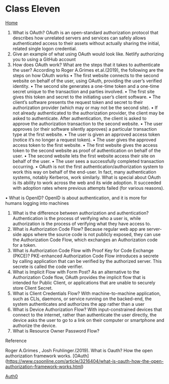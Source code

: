 # Class Eleven

[Home](https://daviey52.github.io/reading-notes/)

1. What is OAuth?
OAuth is an open-standard authorization protocol that describes how unrelated servers and services can safely allows authenticated access to their assets without actually sharing the initial, related single logon credential.
2. Give an example of what using OAuth would look like.
Netlify authorizing you to using a GitHub account
3. How does OAuth work? What are the steps that it takes to authenticate the user?
  According to Roger A.Grimes et.al.(2019), the following are the steps on how OAuth works
• The first website connects to the second website on behalf of the user, using OAuth, providing the user’s verified identity.
• The second site generates a one-time token and a one-time secret unique to the transaction and parties involved.
• The first site gives this token and secret to the initiating user’s client software.
• The client’s software presents the request token and secret to their authorization provider (which may or may not be the second site).
• If not already authenticated to the authorization provider, the client may be asked to authenticate. After authentication, the client is asked to approve the authorization transaction to the second website.
• The user approves (or their software silently approves) a particular transaction type at the first website.
• The user is given an approved access token (notice it’s no longer a request token).
• The user gives the approved access token to the first website.
• The first website gives the access token to the second website as proof of authentication on behalf of the user.
• The second website lets the first website access their site on behalf of the user.
• The user sees a successfully completed transaction occurring.
• OAuth is not the first authentication/authorization system to work this way on behalf of the end-user. In fact, many authentication systems, notably Kerberos, work similarly. What is special about OAuth is its ability to work across the web and its wide adoption. It succeeded with adoption rates where previous attempts failed (for various reasons).

• What is OpenID?
      OpenID is about authentication, and it is more for humans logging into machines

1. What is the difference between authorization and authentication?
  Authentication is the process of verifying who a user is, while authorization is the process of verifying what they have access to.
2. What is Authorization Code Flow?
Because regular web app are server-side apps where the source code is not publicly exposed, they can use the Authorization Code Flow, which exchanges an Authorization code for a token.
3. What is Authorization Code Flow with Proof Key for Code Exchange (PKCE)?
  PKE-enhanced Authorization Code Flow introduces a secrete by calling application that can be verified by the authorized server. This secrete is called the code verifier.
4. What is Implicit Flow with Form Post?
As an alternative to the Authorization Code flow, OAuth provides the implicit flow that is intended for Public Client, or applications that are unable to securely store Client Secret.
5. What is Client Credentials Flow?
With machine-to-machine application, such as CLIs, daemons, or service running on the backed-end, the system authenticates and authorizes the app rather than a user
6. What is Device Authorization Flow?
With input-constrained devices that connect to the internet, rather than authenticate the user directly, the device asks the user to go to a link on their computer or smartphone and authorize the device.
7. What is Resource Owner Password Flow?

Reference

Roger A.Grimes , Josh Fruhlinger.(2019). What is Oauth? How the open authorization framework works. [OAuth] (<https://www.csoonline.com/article/3216404/what-is-oauth-how-the-open-authorization-framework-works.html>)

[Auth0](https://auth0.com/docs/libraries/auth0-react)
